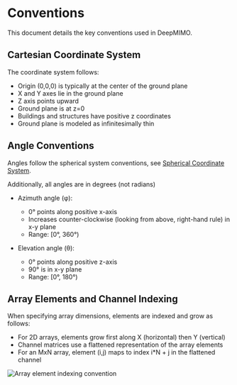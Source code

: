 # Conventions

This document details the key conventions used in DeepMIMO.

## Cartesian Coordinate System

The coordinate system follows:

- Origin (0,0,0) is typically at the center of the ground plane
- X and Y axes lie in the ground plane
- Z axis points upward
- Ground plane is at z=0
- Buildings and structures have positive z coordinates
- Ground plane is modeled as infinitesimally thin

## Angle Conventions 

Angles follow the spherical system conventions, see [Spherical Coordinate System](https://en.wikipedia.org/wiki/Spherical_coordinate_system). 

Additionally, all angles are in degrees (not radians)

- Azimuth angle (φ):
  - 0° points along positive x-axis
  - Increases counter-clockwise (looking from above, right-hand rule) in x-y plane
  - Range: [0°, 360°)

- Elevation angle (θ):
  - 0° points along positive z-axis
  - 90° is in x-y plane
  - Range: [0°, 180°)

## Array Elements and Channel Indexing

When specifying array dimensions, elements are indexed and grow as follows:

- For 2D arrays, elements grow first along X (horizontal) then Y (vertical)
- Channel matrices use a flattened representation of the array elements
- For an MxN array, element (i,j) maps to index i*N + j in the flattened channel

![Array element indexing convention](/_static/array_indexing.png)


